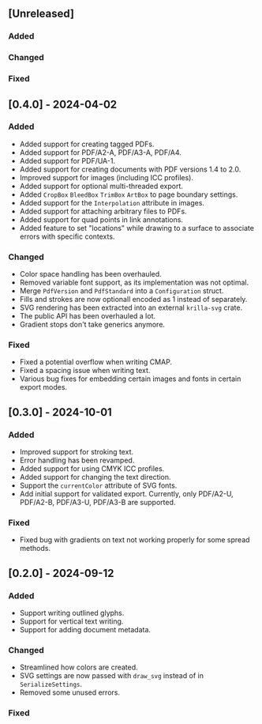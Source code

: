 ## [Unreleased]

### Added

### Changed

### Fixed

## [0.4.0] - 2024-04-02

### Added
- Added support for creating tagged PDFs.
- Added support for PDF/A2-A, PDF/A3-A, PDF/A4.
- Added support for PDF/UA-1.
- Added support for creating documents with PDF versions 1.4 to 2.0.
- Improved support for images (including ICC profiles).
- Added support for optional multi-threaded export.
- Added `CropBox` `BleedBox` `TrimBox` `ArtBox` to page boundary settings.
- Added support for the `Interpolation` attribute in images.
- Added support for attaching arbitrary files to PDFs.
- Added support for quad points in link annotations.
- Added feature to set "locations" while drawing to a surface to associate
  errors with specific contexts.

### Changed
- Color space handling has been overhauled.
- Removed variable font support, as its implementation was not optimal.
- Merge `PdfVersion` and `PdfStandard` into a `Configuration` struct.
- Fills and strokes are now optionall encoded as 1 instead of separately.
- SVG rendering has been extracted into an external `krilla-svg` crate.
- The public API has been overhauled a lot.
- Gradient stops don't take generics anymore.

### Fixed
- Fixed a potential overflow when writing CMAP.
- Fixed a spacing issue when writing text.
- Various bug fixes for embedding certain images and fonts in certain export modes.

## [0.3.0] - 2024-10-01
### Added
- Improved support for stroking text.
- Error handling has been revamped.
- Added support for using CMYK ICC profiles.
- Added support for changing the text direction.
- Support the `currentColor` attribute of SVG fonts.
- Add initial support for validated export. 
  Currently, only PDF/A2-U, PDF/A2-B, PDF/A3-U, PDF/A3-B are supported.

### Fixed
- Fixed bug with gradients on text not working properly for some spread methods.

## [0.2.0] - 2024-09-12
### Added
- Support writing outlined glyphs.
- Support for vertical text writing.
- Support for adding document metadata.

### Changed
- Streamlined how colors are created.
- SVG settings are now passed with `draw_svg` instead of in `SerializeSettings`.
- Removed some unused errors.

### Fixed